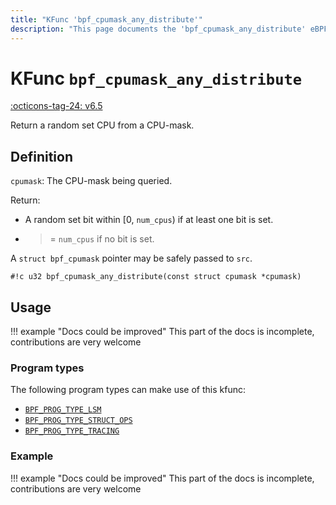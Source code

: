 ```yaml
---
title: "KFunc 'bpf_cpumask_any_distribute'"
description: "This page documents the 'bpf_cpumask_any_distribute' eBPF kfunc, including its definition, usage, program types that can use it, and examples."
---
```

# KFunc `bpf_cpumask_any_distribute`

<!-- [FEATURE_TAG](bpf_cpumask_any_distribute) -->
[:octicons-tag-24: v6.5](https://github.com/torvalds/linux/commit/f983be917332ea5e03f689e12c6668be48cb4cfe)
<!-- [/FEATURE_TAG] -->

Return a random set CPU from a CPU-mask.

## Definition

`cpumask`: The CPU-mask being queried.

Return:
* A random set bit within [0, `num_cpus`) if at least one bit is set.
* >= `num_cpus` if no bit is set.

A `struct bpf_cpumask` pointer may be safely passed to `src`.

<!-- [KFUNC_DEF] -->
`#!c u32 bpf_cpumask_any_distribute(const struct cpumask *cpumask)`
<!-- [/KFUNC_DEF] -->

## Usage

!!! example "Docs could be improved"
    This part of the docs is incomplete, contributions are very welcome

### Program types

The following program types can make use of this kfunc:

<!-- [KFUNC_PROG_REF] -->
- [`BPF_PROG_TYPE_LSM`](../program-type/BPF_PROG_TYPE_LSM.md)
- [`BPF_PROG_TYPE_STRUCT_OPS`](../program-type/BPF_PROG_TYPE_STRUCT_OPS.md)
- [`BPF_PROG_TYPE_TRACING`](../program-type/BPF_PROG_TYPE_TRACING.md)
<!-- [/KFUNC_PROG_REF] -->

### Example

!!! example "Docs could be improved"
    This part of the docs is incomplete, contributions are very welcome

